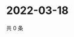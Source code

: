 # 2022-03-18

共 0 条

<!-- BEGIN WEIBO -->
<!-- 最后更新时间 Fri Mar 18 2022 01:07:26 GMT+0800 (China Standard Time) -->

<!-- END WEIBO -->
